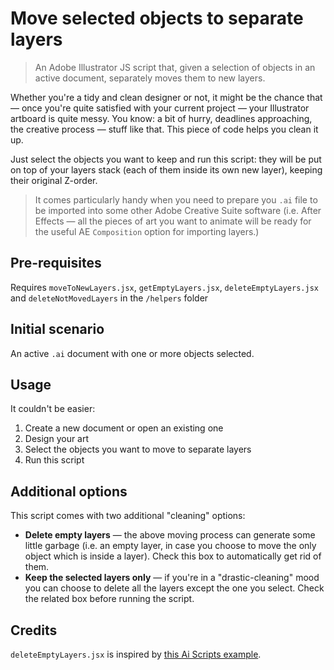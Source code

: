 # Move selected objects to separate layers

> An Adobe Illustrator JS script that, given a selection of objects in an active document, separately moves them to new layers.

Whether you're a tidy and clean designer or not, it might be the chance that — once you're quite satisfied with your current project — your Illustrator artboard is quite messy. You know: a bit of hurry, deadlines approaching, the creative process — stuff like that. This piece of code helps you clean it up.

Just select the objects you want to keep and run this script: they will be put on top of your layers stack (each of them inside its own new layer), keeping their original Z-order.

> It comes particularly handy when you need to prepare you `.ai` file to be imported into some other Adobe Creative Suite software (i.e. After Effects — all the pieces of art you want to animate will be ready for the useful AE `Composition` option for importing layers.)

## Pre-requisites

Requires `moveToNewLayers.jsx`, `getEmptyLayers.jsx`, `deleteEmptyLayers.jsx` and `deleteNotMovedLayers` in the `/helpers` folder

## Initial scenario

An active `.ai` document with one or more objects selected.

## Usage

It couldn't be easier:

1. Create a new document or open an existing one
2. Design your art
3. Select the objects you want to move to separate layers
4. Run this script

## Additional options

This script comes with two additional "cleaning" options:

- **Delete empty layers** — the above moving process can generate some little garbage (i.e. an empty layer, in case you choose to move the only object which is inside a layer). Check this box to automatically get rid of them.
- **Keep the selected layers only** — if you're in a "drastic-cleaning" mood you can choose to delete all the layers except the one you select. Check the related box before running the script.

## Credits

`deleteEmptyLayers.jsx` is inspired by [this Ai Scripts example](https://aiscripts.com/delete-empty-layers-script/).

